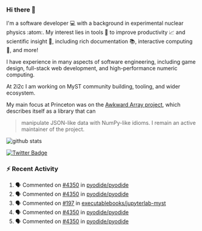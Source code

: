 ### Hi there 👋 

I'm a software developer 💻 with a background in experimental nuclear physics :atom:. My interest lies in tools :wrench: to improve productivity :chart_with_upwards_trend: and scientific insight :telescope:, including rich documentation 📚, interactive computing 🧮, and more! 

I have experience in many aspects of software engineering, including game design, full-stack web development, and high-performance numeric computing. 

At 2i2c I am working on MyST community building, tooling, and wider ecosystem. 

My main focus at Princeton was on the [Awkward Array project](awkward-array.org/), which describes itself as a library that can 
> manipulate JSON-like data with NumPy-like idioms. I remain an active maintainer of the project. 

![github stats](https://github-readme-stats.vercel.app/api?username=agoose77&show_icons=true&hide_rank=true&hide_title=true&bg_color=30,e76445,904e95&text_color=efe3ec&icon_color=efe3ec)
<!--
**agoose77/agoose77** is a ✨ _special_ ✨ repository because its `README.md` (this file) appears on your GitHub profile.

Here are some ideas to get you started:

- 🔭 I’m currently working on ...
- 🌱 I’m currently learning ...
- 👯 I’m looking to collaborate on ...
- 🤔 I’m looking for help with ...
- 💬 Ask me about ...
- 📫 How to reach me: ...
- 😄 Pronouns: ...
- ⚡ Fun fact: ...
-->

[![Twitter Badge](https://img.shields.io/twitter/follow/agoose77?style=flat-square&logo=Twitter&logoColor=white&color=cornflowerblue)](https://twitter.com/agoose77)

### :zap: Recent Activity

<!--START_SECTION:activity-->
1. 🗣 Commented on [#4350](https://github.com/pyodide/pyodide/issues/4350#issuecomment-1892268386) in [pyodide/pyodide](https://github.com/pyodide/pyodide)
2. 🗣 Commented on [#4350](https://github.com/pyodide/pyodide/issues/4350#issuecomment-1892230362) in [pyodide/pyodide](https://github.com/pyodide/pyodide)
3. 🗣 Commented on [#197](https://github.com/executablebooks/jupyterlab-myst/issues/197#issuecomment-1892225962) in [executablebooks/jupyterlab-myst](https://github.com/executablebooks/jupyterlab-myst)
4. 🗣 Commented on [#4350](https://github.com/pyodide/pyodide/issues/4350#issuecomment-1892219259) in [pyodide/pyodide](https://github.com/pyodide/pyodide)
5. 🗣 Commented on [#4350](https://github.com/pyodide/pyodide/issues/4350#issuecomment-1892201263) in [pyodide/pyodide](https://github.com/pyodide/pyodide)
<!--END_SECTION:activity-->
